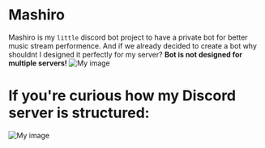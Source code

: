 # Mashiro
Mashiro is my `little` discord bot project to have a private bot for better music stream performence.
And if we already decided to create a bot why shouldnt I designed it perfectly for my server?
**Bot is not designed for multiple servers!**
![My image](https://image.ibb.co/nfbpOH/Mashiro.png)

# If you're curious how my Discord server is structured:

![My image](https://image.ibb.co/jnY8Hc/Discord.png)
